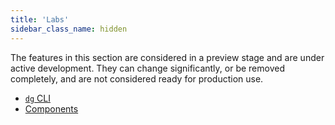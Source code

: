 ```yaml
---
title: 'Labs'
sidebar_class_name: hidden
---
```


The features in this section are considered in a preview stage and are under active development. They can change significantly, or be removed completely, and are not considered ready for production use.

- [`dg` CLI](/guides/labs/dg/)
- [Components](/guides/labs/components/)

